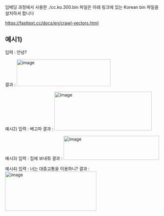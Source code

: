 임베딩 과정에서 사용한 ./cc.ko.300.bin 파일은 아래 링크에 있는 Korean bin 파일을 설치하셔 합니다

https://fasttext.cc/docs/en/crawl-vectors.html

<h2>예시1)</h2>
<p>입력 : 안녕?</p>
<p>결과 : <img width="306" height="88" alt="image" src="https://github.com/user-attachments/assets/626318b8-9fd2-486b-b56e-4c84e9e5c0ba" /></p>

예시2)
입력 : 배고파
결과 : <img width="318" height="127" alt="image" src="https://github.com/user-attachments/assets/809dd8ba-0b3c-4f56-add7-d8c99b20e4e9" />

예시3)
입력 : 집에 보내줘
결과 : <img width="312" height="79" alt="image" src="https://github.com/user-attachments/assets/21dbb30a-c1ea-42cc-a6e3-62c8e779829d" />

예시4)
입력 : 너는 대중교통을 이용하니?
결과 : <img width="298" height="129" alt="image" src="https://github.com/user-attachments/assets/af2f76c4-cc56-4c1d-975a-c12c0edcca6d" />
